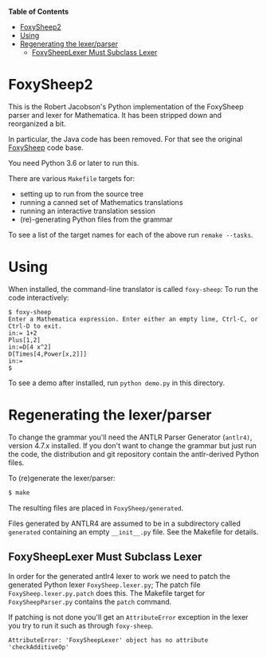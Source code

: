 <!-- markdown-toc start - Don't edit this section. Run M-x markdown-toc-refresh-toc -->
**Table of Contents**

- [FoxySheep2](#foxysheep2)
- [Using](#using)
- [Regenerating the lexer/parser](#regenerating-the-lexerparser)
    - [FoxySheepLexer Must Subclass Lexer](#foxysheeplexer-must-subclass-lexer)

<!-- markdown-toc end -->
# FoxySheep2

This is the Robert Jacobson's Python implementation of the FoxySheep parser and lexer for Mathematica.
It has been stripped down and reorganized a bit.

In particular, the Java code has been removed. For that see the original [FoxySheep](https://github.com/rljacobson/FoxySheep) code base.

You need Python 3.6 or later to run this.

There are various `Makefile` targets for:

* setting up to run from the source tree
* running a canned set of Mathematics translations
* running an interactive translation session
* (re)-generating Python files from the grammar

To see a list of the target names for each of the above run `remake --tasks`.

# Using

When installed, the command-line translator is called `foxy-sheep`:
To run the code interactively:

```
$ foxy-sheep
Enter a Mathematica expression. Enter either an empty line, Ctrl-C, or Ctrl-D to exit.
in:= 1+2
Plus[1,2]
in:=D[4 x^2]
D[Times[4,Power[x,2]]]
in:=
$
```

To see a demo after installed, run `python demo.py` in this directory.

# Regenerating the lexer/parser

To change the grammar you'll need the ANTLR Parser Generator (`antlr4)`, version 4.7.x  installed. If you don't want to change the grammar but just run the code, the distribution and git repository contain the antlr-derived Python files.

To (re)generate the lexer/parser:

```bash
$ make
```

The resulting files are placed in `FoxySheep/generated`.

Files generated by ANTLR4 are assumed to be in a subdirectory called `generated` containing an empty `__init__.py` file. See the Makefile for details.

## FoxySheepLexer Must Subclass Lexer

In order for the generated antlr4 lexer to work we need to patch the generated Python lexer `FoxySheep.lexer.py`; The patch file `FoxySheep.lexer.py.patch` does this.
The Makefile target for `FoxySheepParser.py` contains the `patch` command.

If patching is not done you'll get an `AttributeError` exception in the lexer you try to run it such as through `foxy-sheep`.

```
AttributeError: 'FoxySheepLexer' object has no attribute 'checkAdditiveOp'
```
